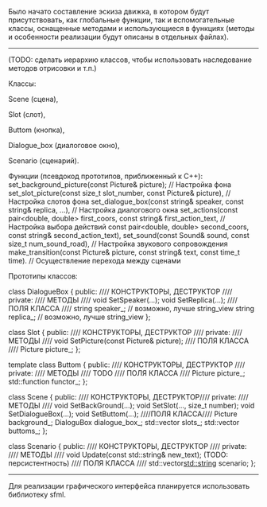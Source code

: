 Было начато составление эскиза движка, в котором будут присутствовать, как глобальные функции, так и вспомогательные классы, оснащенные методами и использующиеся в функциях (методы и особенности реализации будут описаны в отдельных файлах).

-------------------------------------------------------------------------------------------

(TODO: сделать иерархию классов, чтобы использовать наследование методов отрисовки и т.п.)

Классы: 

  Scene (сцена), 
  
  Slot (слот), 
  
  Buttom (кнопка), 
  
  Dialogue_box (диалоговое окно), 
  
  Scenario (сценарий).

Функции (псевдокод прототипов, приближенный к C++): 
  set_background_picture(const Picture& picture);                                           // Настройка фона 
  set_slot_picture(const size_t slot_number, const Picture& picture),                       // Настройка слотов фона
  set_dialogue_box(const string& speaker, const string& replica, ...),                      // Настройка диалогового окна
  set_actions(const pair<double, double> first_coors, const string& first_action_text,      // Настройка выбора действий
              const pair<double, double> second_coors, const string& second_action_text),
  set_sound(const Sound& sound, const size_t num_sound_road),                               // Настройка звукового сопровождения
  make_transition(const Picture& picture, const string& text, const time_t time).           // Осуществление перехода между сценами

Прототипы классов:

class DialogueBox {
public:
    //// КОНСТРУКТОРЫ, ДЕСТРУКТОР ////
private:
    //// МЕТОДЫ ////
    void SetSpeaker(...);
    void SetReplica(...);
    //// ПОЛЯ КЛАССА ////
    string speaker_;      // возможно, лучше string_view
    string replica_;      // возможно, лучше string_view
};

class Slot {
public:
    //// КОНСТРУКТОРЫ, ДЕСТРУКТОР ////
private:
    //// МЕТОДЫ ////
    void SetPicture(const Picture& picture);
    //// ПОЛЯ КЛАССА ////
    Picture picture_;
};

template <typename T = size_t>
class Buttom {
public:
    //// КОНСТРУКТОРЫ, ДЕСТРУКТОР ////
private:
    //// МЕТОДЫ ////
    TODO
    //// ПОЛЯ КЛАССА ////
    Picture picture_;
    std::function<T> functor_; 
};

class Scene {
public:
    //// КОНСТРУКТОРЫ, ДЕСТРУКТОР////
private:
    //// МЕТОДЫ ////
    void SetBackGround(...);
    void SetSlot(..., size_t number);
    void SetDialogueBox(...);
    void SetButtom(...);
    ////ПОЛЯ КЛАССА////
    Picture background_;
    DialoguBox dialogue_box_;
    std::vector<Slot> slots_;
    std::vector<Buttom> buttoms_;
};

class Scenario {
public:
    //// КОНСТРУКТОРЫ, ДЕСТРУКТОР ////
private:
    //// МЕТОДЫ ////
    void Update(const std::string& new_text);
    (TODO: персистентность)
    //// ПОЛЯ КЛАССА ////
    std::vector<std::string> scenario;
};

-------------------------------------------------------------------------------------------

Для реализации графического интерфейса планируется использовать библиотеку sfml.

